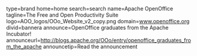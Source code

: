 type=brand
home=home
search=search
name=Apache OpenOffice
tagline=The Free and Open Productivity Suite
logo=AOO_logos/OOo_Website_v2_copy.png
domain=www.openoffice.org
divid=bannera
announce=OpenOffice graduates from the Apache Incubator!
announceurl=http://blogs.apache.org/OOo/entry/openoffice_graduates_from_the_apache
announcetip=Read the announcement
~~~~~~
